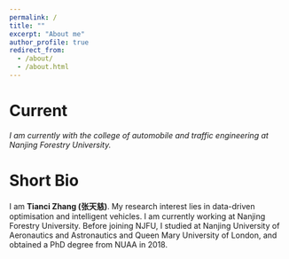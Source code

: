 ```yaml
---
permalink: /
title: ""
excerpt: "About me"
author_profile: true
redirect_from: 
  - /about/
  - /about.html
---
```


Current
===

*I am currently with the college of automobile and traffic engineering at Nanjing Forestry University.*


Short Bio
===

I am **Tianci Zhang (张天慈)**. My research interest lies in data-driven optimisation and intelligent vehicles. I am currently working at Nanjing Forestry University. Before joining NJFU, I studied at Nanjing University of Aeronautics and Astronautics and Queen Mary University of London, and obtained a PhD degree from NUAA in 2018. 


